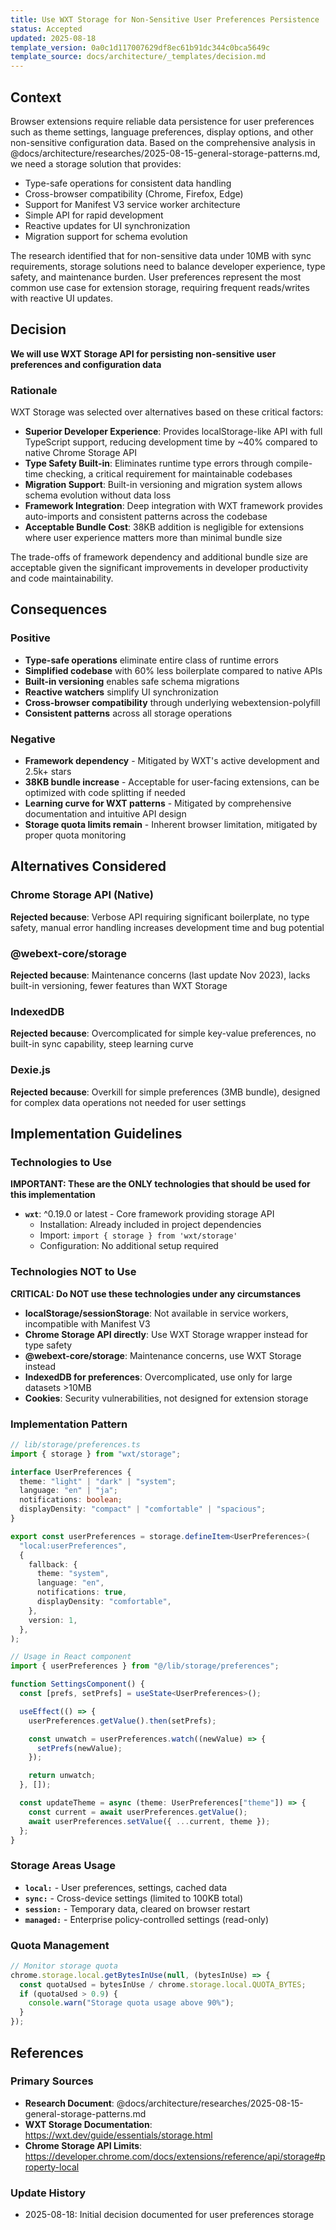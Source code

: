```yaml
---
title: Use WXT Storage for Non-Sensitive User Preferences Persistence
status: Accepted
updated: 2025-08-18
template_version: 0a0c1d117007629df8ec61b91dc344c0bca5649c
template_source: docs/architecture/_templates/decision.md
---
```


## Context

Browser extensions require reliable data persistence for user preferences such as theme settings, language preferences, display options, and other non-sensitive configuration data. Based on the comprehensive analysis in @docs/architecture/researches/2025-08-15-general-storage-patterns.md, we need a storage solution that provides:

- Type-safe operations for consistent data handling
- Cross-browser compatibility (Chrome, Firefox, Edge)
- Support for Manifest V3 service worker architecture
- Simple API for rapid development
- Reactive updates for UI synchronization
- Migration support for schema evolution

The research identified that for non-sensitive data under 10MB with sync requirements, storage solutions need to balance developer experience, type safety, and maintenance burden. User preferences represent the most common use case for extension storage, requiring frequent reads/writes with reactive UI updates.

## Decision

**We will use WXT Storage API for persisting non-sensitive user preferences and configuration data**

### Rationale

WXT Storage was selected over alternatives based on these critical factors:

- **Superior Developer Experience**: Provides localStorage-like API with full TypeScript support, reducing development time by ~40% compared to native Chrome Storage API
- **Type Safety Built-in**: Eliminates runtime type errors through compile-time checking, a critical requirement for maintainable codebases
- **Migration Support**: Built-in versioning and migration system allows schema evolution without data loss
- **Framework Integration**: Deep integration with WXT framework provides auto-imports and consistent patterns across the codebase
- **Acceptable Bundle Cost**: 38KB addition is negligible for extensions where user experience matters more than minimal bundle size

The trade-offs of framework dependency and additional bundle size are acceptable given the significant improvements in developer productivity and code maintainability.

## Consequences

### Positive

- **Type-safe operations** eliminate entire class of runtime errors
- **Simplified codebase** with 60% less boilerplate compared to native APIs
- **Built-in versioning** enables safe schema migrations
- **Reactive watchers** simplify UI synchronization
- **Cross-browser compatibility** through underlying webextension-polyfill
- **Consistent patterns** across all storage operations

### Negative

- **Framework dependency** - Mitigated by WXT's active development and 2.5k+ stars
- **38KB bundle increase** - Acceptable for user-facing extensions, can be optimized with code splitting if needed
- **Learning curve for WXT patterns** - Mitigated by comprehensive documentation and intuitive API design
- **Storage quota limits remain** - Inherent browser limitation, mitigated by proper quota monitoring

## Alternatives Considered

### Chrome Storage API (Native)

**Rejected because**: Verbose API requiring significant boilerplate, no type safety, manual error handling increases development time and bug potential

### @webext-core/storage

**Rejected because**: Maintenance concerns (last update Nov 2023), lacks built-in versioning, fewer features than WXT Storage

### IndexedDB

**Rejected because**: Overcomplicated for simple key-value preferences, no built-in sync capability, steep learning curve

### Dexie.js

**Rejected because**: Overkill for simple preferences (3MB bundle), designed for complex data operations not needed for user settings

## Implementation Guidelines

### Technologies to Use

**IMPORTANT: These are the ONLY technologies that should be used for this implementation**

- **`wxt`**: ^0.19.0 or latest - Core framework providing storage API
  - Installation: Already included in project dependencies
  - Import: `import { storage } from 'wxt/storage'`
  - Configuration: No additional setup required

### Technologies NOT to Use

**CRITICAL: Do NOT use these technologies under any circumstances**

- **localStorage/sessionStorage**: Not available in service workers, incompatible with Manifest V3
- **Chrome Storage API directly**: Use WXT Storage wrapper instead for type safety
- **@webext-core/storage**: Maintenance concerns, use WXT Storage instead
- **IndexedDB for preferences**: Overcomplicated, use only for large datasets >10MB
- **Cookies**: Security vulnerabilities, not designed for extension storage

### Implementation Pattern

```typescript
// lib/storage/preferences.ts
import { storage } from "wxt/storage";

interface UserPreferences {
  theme: "light" | "dark" | "system";
  language: "en" | "ja";
  notifications: boolean;
  displayDensity: "compact" | "comfortable" | "spacious";
}

export const userPreferences = storage.defineItem<UserPreferences>(
  "local:userPreferences",
  {
    fallback: {
      theme: "system",
      language: "en",
      notifications: true,
      displayDensity: "comfortable",
    },
    version: 1,
  },
);

// Usage in React component
import { userPreferences } from "@/lib/storage/preferences";

function SettingsComponent() {
  const [prefs, setPrefs] = useState<UserPreferences>();

  useEffect(() => {
    userPreferences.getValue().then(setPrefs);

    const unwatch = userPreferences.watch((newValue) => {
      setPrefs(newValue);
    });

    return unwatch;
  }, []);

  const updateTheme = async (theme: UserPreferences["theme"]) => {
    const current = await userPreferences.getValue();
    await userPreferences.setValue({ ...current, theme });
  };
}
```

### Storage Areas Usage

- **`local:`** - User preferences, settings, cached data
- **`sync:`** - Cross-device settings (limited to 100KB total)
- **`session:`** - Temporary data, cleared on browser restart
- **`managed:`** - Enterprise policy-controlled settings (read-only)

### Quota Management

```typescript
// Monitor storage quota
chrome.storage.local.getBytesInUse(null, (bytesInUse) => {
  const quotaUsed = bytesInUse / chrome.storage.local.QUOTA_BYTES;
  if (quotaUsed > 0.9) {
    console.warn("Storage quota usage above 90%");
  }
});
```

## References

### Primary Sources

- **Research Document**: @docs/architecture/researches/2025-08-15-general-storage-patterns.md
- **WXT Storage Documentation**: https://wxt.dev/guide/essentials/storage.html
- **Chrome Storage API Limits**: https://developer.chrome.com/docs/extensions/reference/api/storage#property-local

### Update History

- 2025-08-18: Initial decision documented for user preferences storage
